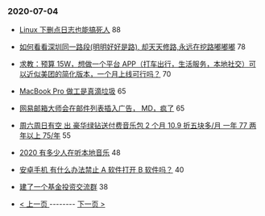 ### 2020-07-04 
- [Linux 下删点日志也能搞死人](https://www.v2ex.com/t/687093) 88
- [如何看看深圳同一路段(明明好好是路), 却天天修路,永远在挖路嘟嘟嘟](https://www.v2ex.com/t/687053) 78
- [求教：预算 15W，想做一个平台 APP（打车出行，生活服务，本地社交）可以近似美团的简化版本，一个月上线可行吗？](https://www.v2ex.com/t/687063) 70
- [MacBook Pro 做工是真滴垃圾](https://www.v2ex.com/t/687024) 65
- [网易邮箱大师会在邮件列表插入广告， MD，疯了](https://www.v2ex.com/t/687054) 65
- [周六周日有空 出 豪华绿钻送付费音乐包 2 个月 10.9 折五块多/月 一年 77 两年以上 75/年](https://www.v2ex.com/t/687052) 55
- [2020 有多少人在听本地音乐](https://www.v2ex.com/t/687076) 48
- [安卓手机 有什么办法禁止 A 软件打开 B 软件吗？](https://www.v2ex.com/t/687068) 40
- [建了一个基金投资交流群](https://www.v2ex.com/t/687060) 38 

- [ < 上一页 ](https://github.com/able8/v2ex-hot-record/blob/master/2020-07-03.md) -------- [ 下一页 > ](https://github.com/able8/v2ex-hot-record/blob/master/2020-07-05.md)